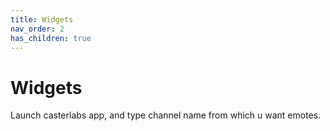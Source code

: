 ```yaml
---
title: Widgets
nav_order: 2
has_children: true
---
```


# Widgets

Launch casterlabs app, and type channel name from which u want emotes.
